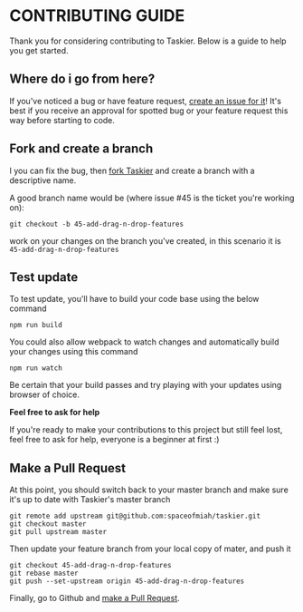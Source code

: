 # CONTRIBUTING GUIDE

Thank you for considering contributing to Taskier. Below is a guide to help you get started.


## Where do i go from here?

If you've noticed a bug or have feature request, [create an issue for it](https://github.com/spaceofmiah/taskier/issues/new)! It's best if you receive an approval for spotted bug or your feature request this way before starting to code.

## Fork and create a branch

I you can fix the bug, then [fork Taskier](https://help.github.com/en/github/getting-started-with-github/fork-a-repo) and create a branch with a descriptive name.

A good branch name would be (where issue #45 is the ticket you're working on):

```
git checkout -b 45-add-drag-n-drop-features
```

work on your changes on the branch you've created, in this scenario it is `45-add-drag-n-drop-features`

## Test update

To test update, you'll have to build your code base using the below command

```
npm run build
```

You could also allow webpack to watch changes and automatically build your changes using this command

```
npm run watch
```

Be certain that your build passes and try playing with your updates using browser of choice.

**Feel free to ask for help**

If you're ready to make your contributions to this project but still feel lost, feel free to ask for help, everyone is a beginner at first :)


## Make a Pull Request

At this point, you should switch back to your master branch and make sure it's up to date with Taskier's master branch

```
git remote add upstream git@github.com:spaceofmiah/taskier.git
git checkout master
git pull upstream master
```

Then update your feature branch from your local copy of mater, and push it

```
git checkout 45-add-drag-n-drop-features
git rebase master
git push --set-upstream origin 45-add-drag-n-drop-features
```

Finally, go to Github and [make a Pull Request](https://help.github.com/articles/creating-a-pull-request).